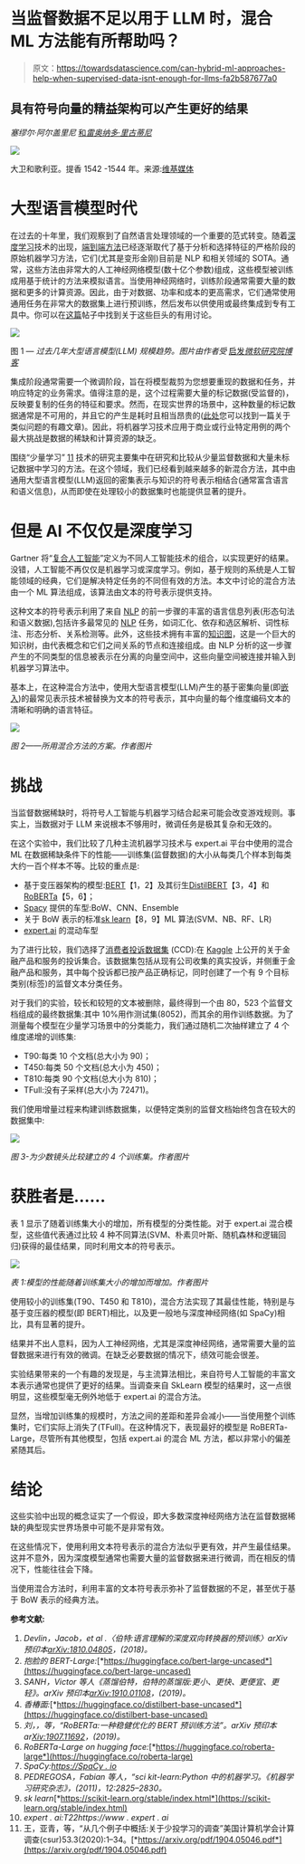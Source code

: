 # 当监督数据不足以用于 LLM 时，混合 ML 方法能有所帮助吗？

> 原文：<https://towardsdatascience.com/can-hybrid-ml-approaches-help-when-supervised-data-isnt-enough-for-llms-fa2b587677a0>

## 具有符号向量的精益架构可以产生更好的结果

*塞缪尔·阿尔盖里尼* [和*雷奥纳多·里古蒂尼*](https://medium.com/@leonardo.rigutini)

![](img/aac27d486a0e214383faf731aceee3b3.png)

大卫和歌利亚。提香 1542 -1544 年。来源:[维基媒体](https://commons.wikimedia.org/wiki/File:Tycjan_David_i_Goliat.jpg)

# **大型语言模型时代**

在过去的十年里，我们观察到了自然语言处理领域的一个重要的范式转变。随着[深度学习](https://en.wikipedia.org/wiki/Deep_learning)技术的出现，[端到端方法](/e2e-the-every-purpose-ml-method-5d4f20dafee4)已经逐渐取代了基于分析和选择特征的严格阶段的原始机器学习方法，它们(尤其是变形金刚)目前是 NLP 和相关领域的 SOTA。通常，这些方法由非常大的人工神经网络模型(数十亿个参数)组成，这些模型被训练成用基于统计的方法来模拟语言。当使用神经网络时，训练阶段通常需要大量的数据和更多的计算资源。因此，由于对数据、功率和成本的更高需求，它们通常使用通用任务在非常大的数据集上进行预训练，然后发布以供使用或最终集成到专有工具中。你可以在[这篇](https://huggingface.co/blog/large-language-models)帖子中找到关于这些巨头的有用讨论。

![](img/1d6de21f2031b89fc5470eef42a73e4f.png)

图 1 — *过去几年大型语言模型(LLM)*
*规模趋势。图片由作者受* [启发*微软研究院博客*](https://www.microsoft.com/en-us/research/blog/using-deepspeed-and-megatron-to-train-megatron-turing-nlg-530b-the-worlds-largest-and-most-powerful-generative-language-model/)

集成阶段通常需要一个微调阶段，旨在将模型裁剪为您想要重现的数据和任务，并响应特定的业务需求。值得注意的是，这个过程需要大量的标记数据(受监督的)，反映要复制的任务的特征和要求。然而，在现实世界的场景中，这种数量的标记数据通常是不可用的，并且它的产生是耗时且相当昂贵的([此处](/can-you-trust-your-model-when-data-shifts-981ed681f1fd)您可以找到一篇关于类似问题的有趣文章)。因此，将机器学习技术应用于商业或行业特定用例的两个最大挑战是数据的稀缺和计算资源的缺乏。

围绕“少量学习” [11](https://arxiv.org/pdf/1904.05046.pdf) 技术的研究主要集中在研究和比较从少量监督数据和大量未标记数据中学习的方法。在这个领域，我们已经看到越来越多的新混合方法，其中由通用大型语言模型(LLM)返回的密集表示与知识的符号表示相结合(通常富含语言和语义信息)，从而即使在处理较小的数据集时也能提供显著的提升。

# **但是 AI 不仅仅是深度学习**

Gartner 将“[复合人工智能](https://www.gartner.com/en/webinars/4002198/composite-ai-how-could-we-finally-get-ai-to-be-smarter-)”定义为不同人工智能技术的组合，以实现更好的结果。没错，人工智能不再仅仅是机器学习或深度学习。例如，基于规则的系统是人工智能领域的经典，它们是解决特定任务的不同但有效的方法。本文中讨论的混合方法由一个 ML 算法组成，该算法由文本的符号表示提供支持。

这种文本的符号表示利用了来自 [NLP](https://en.wikipedia.org/wiki/Natural_language_processing) 的前一步骤的丰富的语言信息列表(形态句法和语义数据),包括许多最常见的 [NLP](https://en.wikipedia.org/wiki/Natural_language_processing) 任务，如词汇化、依存和选区解析、词性标注、形态分析、关系检测等。此外，这些技术拥有丰富的[知识图](https://en.wikipedia.org/wiki/Knowledge_graph)，这是一个巨大的知识树，由代表概念和它们之间关系的节点和连接组成。由 NLP 分析的这一步骤产生的不同类型的信息被表示在分离的向量空间中，这些向量空间被连接并输入到机器学习算法中。

基本上，在这种混合方法中，使用大型语言模型(LLM)产生的基于密集向量(即[嵌入](https://en.wikipedia.org/wiki/Word_embedding))的最常见表示技术被替换为文本的符号表示，其中向量的每个维度编码文本的清晰和明确的语言特征。

![](img/20a37c205f69b0638fcbb6f22d7c3888.png)

*图 2——所用混合方法的方案。作者图片*

# **挑战**

当监督数据稀缺时，将符号人工智能与机器学习结合起来可能会改变游戏规则。事实上，当数据对于 LLM 来说根本不够用时，微调任务是极其复杂和无效的。

在这个实验中，我们比较了几种主流机器学习技术与 expert.ai 平台中使用的混合 ML 在数据稀缺条件下的性能——训练集(监督数据)的大小从每类几个样本到每类大约一百个样本不等。比较的重点是:

*   基于变压器架构的模型:[BERT](https://huggingface.co/bert-large-uncased)【1，2】及其衍生[DistilBERT](https://huggingface.co/distilbert-base-uncased)【3，4】和[RoBERTa](https://huggingface.co/roberta-large)【5，6】；
*   [Spacy](https://spacy.io) 提供的车型:BoW、CNN、Ensemble
*   关于 BoW 表示的标准[sk learn](https://scikit-learn.org/stable/index.html)【8，9】ML 算法(SVM、NB、RF、LR)
*   [expert.ai](https://www.expert.ai) 的混动车型

为了进行比较，我们选择了[消费者投诉数据集](https://www.consumerfinance.gov/data-research/consumer-complaints/) (CCD):在 [Kaggle](https://www.kaggle.com/datasets/selener/consumer-complaint-database) 上公开的关于金融产品和服务的投诉集合。该数据集包括从现有公司收集的真实投诉，并侧重于金融产品和服务，其中每个投诉都已按产品正确标记，同时创建了一个有 9 个目标类别(标签)的监督文本分类任务。

对于我们的实验，较长和较短的文本被删除，最终得到一个由 80，523 个监督文档组成的最终数据集:其中 10%用作测试集(8052)，而其余的用作训练数据。为了测量每个模型在少量学习场景中的分类能力，我们通过随机二次抽样建立了 4 个维度递增的训练集:

*   T90:每类 10 个文档(总大小为 90)；
*   T450:每类 50 个文档(总大小为 450)；
*   T810:每类 90 个文档(总大小为 810)；
*   TFull:没有子采样(总大小为 72471)。

我们使用增量过程来构建训练数据集，以便特定类别的监督文档始终包含在较大的数据集中:

![](img/8cb44f1acf9cdedd1055b945851e190b.png)

*图 3-为少数镜头比较建立的 4 个训练集。作者图片*

# **获胜者是……**

表 1 显示了随着训练集大小的增加，所有模型的分类性能。对于 expert.ai 混合模型，这些值代表通过比较 4 种不同算法(SVM、朴素贝叶斯、随机森林和逻辑回归)获得的最佳结果，同时利用文本的符号表示。

![](img/1c20e2219400057e53c6d3740a6fd785.png)

*表 1:模型的性能随着训练集大小的增加而增加。作者图片*

使用较小的训练集(T90、T450 和 T810)，混合方法实现了其最佳性能，特别是与基于变压器的模型(即 BERT)相比，以及更一般地与深度神经网络(如 SpaCy)相比，具有显著的提升。

结果并不出人意料，因为人工神经网络，尤其是深度神经网络，通常需要大量的监督数据来进行有效的微调。在缺乏必要数据的情况下，绩效可能会很差。

实验结果带来的一个有趣的发现是，与主流算法相比，来自符号人工智能的丰富文本表示通常也提供了更好的结果。当调查来自 SkLearn 模型的结果时，这一点很明显，这些模型毫无例外地低于 expert.ai 的混合方法。

显然，当增加训练集的规模时，方法之间的差距和差异会减小——当使用整个训练集时，它们实际上消失了(TFull)。在这种情况下，表现最好的模型是 RoBERTa-Large，尽管所有其他模型，包括 expert.ai 的混合 ML 方法，都以非常小的偏差紧随其后。

# **结论**

这些实验中出现的概念证实了一个假设，即大多数深度神经网络方法在监督数据稀缺的典型现实世界场景中可能不是非常有效。

在这些情况下，使用利用文本符号表示的混合方法似乎更有效，并产生最佳结果。这并不意外，因为深度模型通常也需要大量的监督数据来进行微调，而在相反的情况下，性能往往会下降。

当使用混合方法时，利用丰富的文本符号表示弥补了监督数据的不足，甚至优于基于 BoW 表示的经典方法。

**参考文献:**

1.  *Devlin，Jacob，et al .〈伯特:语言理解的深度双向转换器的预训练〉arXiv 预印本*[*arXiv:1810.04805*](https://arxiv.org/abs/1810.04805)*，(2018)。*
2.  *抱脸的 BERT-Large:*[*https://huggingface.co/bert-large-uncased*](https://huggingface.co/bert-large-uncased)
3.  *SANH，Victor 等人《蒸馏伯特，伯特的蒸馏版:更小、更快、更便宜、更轻》。arXiv 预印本*[*arXiv:1910.01108*](https://arxiv.org/abs/1910.01108)*，(2019)。*
4.  *香椿面:*[*https://huggingface.co/distilbert-base-uncased*](https://huggingface.co/distilbert-base-uncased)
5.  *刘，，等，“RoBERTa:一种稳健优化的 BERT 预训练方法”。arXiv 预印本 ar*[*Xiv:1907.11692*](https://arxiv.org/abs/1907.11692)*，(2019)。*
6.  *RoBERTa-Large on hugging face:*[*https://huggingface.co/roberta-large*](https://huggingface.co/roberta-large)
7.  *SpaCy:*[*https://SpaCy . io*](https://spacy.io/)
8.  *PEDREGOSA，Fabian 等人，“sci kit-learn:Python 中的机器学习。《机器学习研究杂志》，(2011)，12:2825–2830。*
9.  *sk learn*[*https://scikit-learn.org/stable/index.html*](https://scikit-learn.org/stable/index.html)
10.  *expert . ai:*T22*https://www . expert . ai*
11.  王，亚青，等，“从几个例子中概括:关于少投学习的调查”美国计算机学会计算调查(csur)53.3(2020):1–34。[*https://arxiv.org/pdf/1904.05046.pdf*](https://arxiv.org/pdf/1904.05046.pdf)